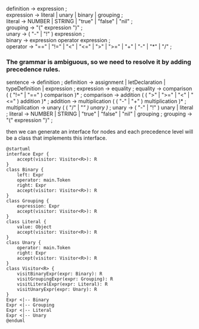 definition    → expression ;  
expression     → literal | unary | binary | grouping ;  
literal        → NUMBER | STRING | "true" | "false" | "nil" ;  
grouping       → "(" expression ")" ;  
unary          → ( "-" | "!" ) expression ;  
binary         → expression operator expression ;  
operator       → "==" | "!=" | "<" | "<=" | ">" | ">=" | "+"  | "-"  | "*" | "/" ;

### The grammar is ambiguous, so we need to resolve it by adding precedence rules.

sentence    → definition ;
definition  → assignment | letDeclaration | typeDefinition | expression ;
expression     → equality ;
equality       → comparison ( ( "!=" | "==" ) comparison )* ;
comparison     → addition ( ( ">" | ">=" | "<" | "<=" ) addition )* ;
addition       → multiplication ( ( "-" | "+" ) multiplication )* ;
multiplication → unary ( ( "/" | "*" ) unary )* ;
unary          → ( "-" | "!" ) unary | literal ;
literal        → NUMBER | STRING | "true" | "false" | "nil" | grouping ;
grouping       → "(" expression ")" ;


then we can generate an interface for nodes and each precedence level will be a class that implements this interface.

```puml
@startuml
interface Expr {
    accept(visitor: Visitor<R>): R
}
class Binary {
    left: Expr
    operator: main.Token
    right: Expr
    accept(visitor: Visitor<R>): R
}
class Grouping {
    expression: Expr
    accept(visitor: Visitor<R>): R
}
class Literal {
    value: Object
    accept(visitor: Visitor<R>): R
}
class Unary {
    operator: main.Token
    right: Expr
    accept(visitor: Visitor<R>): R
}
class Visitor<R> {
    visitBinaryExpr(expr: Binary): R
    visitGroupingExpr(expr: Grouping): R
    visitLiteralExpr(expr: Literal): R
    visitUnaryExpr(expr: Unary): R
}
Expr <|-- Binary
Expr <|-- Grouping
Expr <|-- Literal
Expr <|-- Unary
@enduml
```
